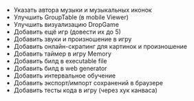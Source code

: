 + Указать автора музыки и музыкальных иконок
+ Улучшить GroupTable (в mobile Viewer)
+ Улучшить визуализацию DropGame
+ Добавить ещё игр (довести их до 5)
+ Добавить звуки и произношение в игру
+ Добавить онлайн-скрапинг для картинок и произношение
+ Добавить таймер в игру Memory
+ Добавить билд в executable file
+ Добавить билд в web generator
+ Добавить интервальное обучение
+ Добавить экспорт/импорт сохранений в браузере
+ Добавить тесты кода в игру (через хук канваса)